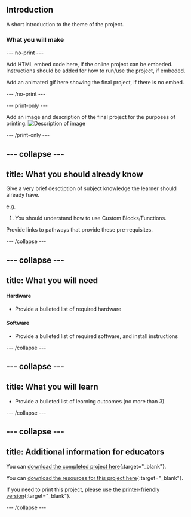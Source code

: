 ## Introduction

A short introduction to the theme of the project.

### What you will make

--- no-print ---

Add HTML embed code here, if the online project can be embeded.
Instructions should be added for how to run/use the project, if embeded.

Add an animated gif here showing the final project, if there is no embed.

--- /no-print ---

--- print-only ---

Add an image and description of the final project for the purposes of printing.
![Description of image](images/image_file.png)

--- /print-only ---

--- collapse ---
---
title: What you should already know
---
Give a very brief desctiption of subject knowledge the learner should already have.

e.g.

1. You should understand how to use Custom Blocks/Functions.

Provide links to pathways that provide these pre-requisites.

--- /collapse ---

--- collapse ---
---
title: What you will need
---
#### Hardware

+ Provide a bulleted list of required hardware

#### Software

+ Provide a bulleted list of required software, and install instructions

--- /collapse ---

--- collapse ---
---
title: What you will learn
---

+ Provide a bulleted list of learning outcomes (no more than 3)

--- /collapse ---

--- collapse ---
---
title: Additional information for educators
---

You can [download the completed project here](http://rpf.io/p/en/project-name-get){:target="_blank"}.

You can [download the resources for this project here](http://rpf.io/p/en/project-name-go){:target="_blank"}.

If you need to print this project, please use the [printer-friendly version](https://projects.raspberrypi.org/en/projects/project-name/print){:target="_blank"}.

--- /collapse ---
